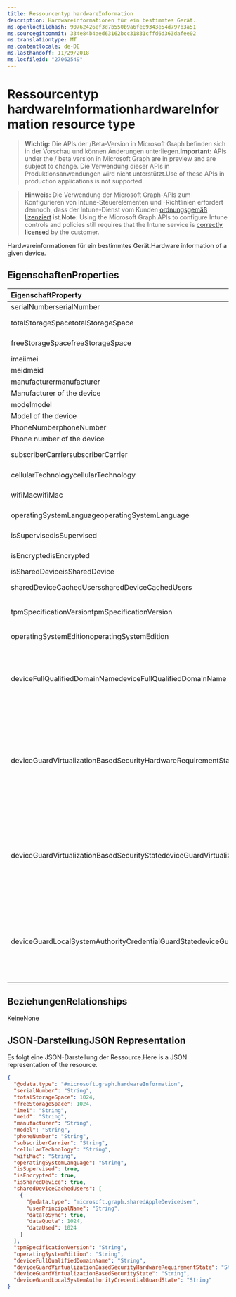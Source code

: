 ```yaml
---
title: Ressourcentyp hardwareInformation
description: Hardwareinformationen für ein bestimmtes Gerät.
ms.openlocfilehash: 90762426ef3d7b550b9a6fe89343e54d797b3a51
ms.sourcegitcommit: 334e84b4aed63162bcc31831cffd6d363dafee02
ms.translationtype: MT
ms.contentlocale: de-DE
ms.lasthandoff: 11/29/2018
ms.locfileid: "27062549"
---
```

# <a name="hardwareinformation-resource-type"></a><span data-ttu-id="60ce0-103">Ressourcentyp hardwareInformation</span><span class="sxs-lookup"><span data-stu-id="60ce0-103">hardwareInformation resource type</span></span>

> <span data-ttu-id="60ce0-104">**Wichtig:** Die APIs der /Beta-Version in Microsoft Graph befinden sich in der Vorschau und können Änderungen unterliegen.</span><span class="sxs-lookup"><span data-stu-id="60ce0-104">**Important:** APIs under the / beta version in Microsoft Graph are in preview and are subject to change.</span></span> <span data-ttu-id="60ce0-105">Die Verwendung dieser APIs in Produktionsanwendungen wird nicht unterstützt.</span><span class="sxs-lookup"><span data-stu-id="60ce0-105">Use of these APIs in production applications is not supported.</span></span>

> <span data-ttu-id="60ce0-106">**Hinweis:** Die Verwendung der Microsoft Graph-APIs zum Konfigurieren von Intune-Steuerelementen und -Richtlinien erfordert dennoch, dass der Intune-Dienst vom Kunden [ordnungsgemäß lizenziert](https://go.microsoft.com/fwlink/?linkid=839381) ist.</span><span class="sxs-lookup"><span data-stu-id="60ce0-106">**Note:** Using the Microsoft Graph APIs to configure Intune controls and policies still requires that the Intune service is [correctly licensed](https://go.microsoft.com/fwlink/?linkid=839381) by the customer.</span></span>

<span data-ttu-id="60ce0-107">Hardwareinformationen für ein bestimmtes Gerät.</span><span class="sxs-lookup"><span data-stu-id="60ce0-107">Hardware information of a given device.</span></span>
## <a name="properties"></a><span data-ttu-id="60ce0-108">Eigenschaften</span><span class="sxs-lookup"><span data-stu-id="60ce0-108">Properties</span></span>
|<span data-ttu-id="60ce0-109">Eigenschaft</span><span class="sxs-lookup"><span data-stu-id="60ce0-109">Property</span></span>|<span data-ttu-id="60ce0-110">Typ</span><span class="sxs-lookup"><span data-stu-id="60ce0-110">Type</span></span>|<span data-ttu-id="60ce0-111">Beschreibung</span><span class="sxs-lookup"><span data-stu-id="60ce0-111">Description</span></span>|
|:---|:---|:---|
|<span data-ttu-id="60ce0-112">serialNumber</span><span class="sxs-lookup"><span data-stu-id="60ce0-112">serialNumber</span></span>|<span data-ttu-id="60ce0-113">String</span><span class="sxs-lookup"><span data-stu-id="60ce0-113">String</span></span>|<span data-ttu-id="60ce0-114">Seriennummer.</span><span class="sxs-lookup"><span data-stu-id="60ce0-114">Serial number.</span></span>|
|<span data-ttu-id="60ce0-115">totalStorageSpace</span><span class="sxs-lookup"><span data-stu-id="60ce0-115">totalStorageSpace</span></span>|<span data-ttu-id="60ce0-116">Int64</span><span class="sxs-lookup"><span data-stu-id="60ce0-116">Int64</span></span>|<span data-ttu-id="60ce0-117">Gesamtmenge des Speicherplatzes des Geräts.</span><span class="sxs-lookup"><span data-stu-id="60ce0-117">Total storage space of the device.</span></span>|
|<span data-ttu-id="60ce0-118">freeStorageSpace</span><span class="sxs-lookup"><span data-stu-id="60ce0-118">freeStorageSpace</span></span>|<span data-ttu-id="60ce0-119">Int64</span><span class="sxs-lookup"><span data-stu-id="60ce0-119">Int64</span></span>|<span data-ttu-id="60ce0-120">Freier Speicherplatz des Geräts.</span><span class="sxs-lookup"><span data-stu-id="60ce0-120">Free storage space of the device.</span></span>|
|<span data-ttu-id="60ce0-121">imei</span><span class="sxs-lookup"><span data-stu-id="60ce0-121">imei</span></span>|<span data-ttu-id="60ce0-122">String</span><span class="sxs-lookup"><span data-stu-id="60ce0-122">String</span></span>|<span data-ttu-id="60ce0-123">IMEI</span><span class="sxs-lookup"><span data-stu-id="60ce0-123">IMEI</span></span>|
|<span data-ttu-id="60ce0-124">meid</span><span class="sxs-lookup"><span data-stu-id="60ce0-124">meid</span></span>|<span data-ttu-id="60ce0-125">String</span><span class="sxs-lookup"><span data-stu-id="60ce0-125">String</span></span>|<span data-ttu-id="60ce0-126">MEID</span><span class="sxs-lookup"><span data-stu-id="60ce0-126">MEID</span></span>|
|<span data-ttu-id="60ce0-127">manufacturer</span><span class="sxs-lookup"><span data-stu-id="60ce0-127">manufacturer</span></span>|<span data-ttu-id="60ce0-128">String</span><span class="sxs-lookup"><span data-stu-id="60ce0-128">String</span></span>|<span data-ttu-id="60ce0-129">Hersteller des Geräts.
</span><span class="sxs-lookup"><span data-stu-id="60ce0-129">Manufacturer of the device</span></span>|
|<span data-ttu-id="60ce0-130">model</span><span class="sxs-lookup"><span data-stu-id="60ce0-130">model</span></span>|<span data-ttu-id="60ce0-131">String</span><span class="sxs-lookup"><span data-stu-id="60ce0-131">String</span></span>|<span data-ttu-id="60ce0-132">Modell des Geräts.
</span><span class="sxs-lookup"><span data-stu-id="60ce0-132">Model of the device</span></span>|
|<span data-ttu-id="60ce0-133">PhoneNumber</span><span class="sxs-lookup"><span data-stu-id="60ce0-133">phoneNumber</span></span>|<span data-ttu-id="60ce0-134">String</span><span class="sxs-lookup"><span data-stu-id="60ce0-134">String</span></span>|<span data-ttu-id="60ce0-135">Telefonnummer des Geräts.
</span><span class="sxs-lookup"><span data-stu-id="60ce0-135">Phone number of the device</span></span>|
|<span data-ttu-id="60ce0-136">subscriberCarrier</span><span class="sxs-lookup"><span data-stu-id="60ce0-136">subscriberCarrier</span></span>|<span data-ttu-id="60ce0-137">String</span><span class="sxs-lookup"><span data-stu-id="60ce0-137">String</span></span>|<span data-ttu-id="60ce0-138">Abonnenten Netzbetreiber des Geräts</span><span class="sxs-lookup"><span data-stu-id="60ce0-138">Subscriber carrier of the device</span></span>|
|<span data-ttu-id="60ce0-139">cellularTechnology</span><span class="sxs-lookup"><span data-stu-id="60ce0-139">cellularTechnology</span></span>|<span data-ttu-id="60ce0-140">String</span><span class="sxs-lookup"><span data-stu-id="60ce0-140">String</span></span>|<span data-ttu-id="60ce0-141">Mobilfunk-Technologie des Geräts</span><span class="sxs-lookup"><span data-stu-id="60ce0-141">Cellular technology of the device</span></span>|
|<span data-ttu-id="60ce0-142">wifiMac</span><span class="sxs-lookup"><span data-stu-id="60ce0-142">wifiMac</span></span>|<span data-ttu-id="60ce0-143">String</span><span class="sxs-lookup"><span data-stu-id="60ce0-143">String</span></span>|<span data-ttu-id="60ce0-144">WLAN-MAC-Adresse des Geräts</span><span class="sxs-lookup"><span data-stu-id="60ce0-144">WiFi MAC address of the device</span></span>|
|<span data-ttu-id="60ce0-145">operatingSystemLanguage</span><span class="sxs-lookup"><span data-stu-id="60ce0-145">operatingSystemLanguage</span></span>|<span data-ttu-id="60ce0-146">String</span><span class="sxs-lookup"><span data-stu-id="60ce0-146">String</span></span>|<span data-ttu-id="60ce0-147">Die Sprache des Betriebssystems des Geräts</span><span class="sxs-lookup"><span data-stu-id="60ce0-147">Operating system language of the device</span></span>|
|<span data-ttu-id="60ce0-148">isSupervised</span><span class="sxs-lookup"><span data-stu-id="60ce0-148">isSupervised</span></span>|<span data-ttu-id="60ce0-149">Boolescher Wert</span><span class="sxs-lookup"><span data-stu-id="60ce0-149">Boolean</span></span>|<span data-ttu-id="60ce0-150">Überwachten Modus des Geräts</span><span class="sxs-lookup"><span data-stu-id="60ce0-150">Supervised mode of the device</span></span>|
|<span data-ttu-id="60ce0-151">isEncrypted</span><span class="sxs-lookup"><span data-stu-id="60ce0-151">isEncrypted</span></span>|<span data-ttu-id="60ce0-152">Boolescher Wert</span><span class="sxs-lookup"><span data-stu-id="60ce0-152">Boolean</span></span>|<span data-ttu-id="60ce0-153">Status der Verschlüsselung des Geräts</span><span class="sxs-lookup"><span data-stu-id="60ce0-153">Encryption status of the device</span></span>|
|<span data-ttu-id="60ce0-154">isSharedDevice</span><span class="sxs-lookup"><span data-stu-id="60ce0-154">isSharedDevice</span></span>|<span data-ttu-id="60ce0-155">Boolesch</span><span class="sxs-lookup"><span data-stu-id="60ce0-155">Boolean</span></span>|<span data-ttu-id="60ce0-156">Freigegebene iPad</span><span class="sxs-lookup"><span data-stu-id="60ce0-156">Shared iPad</span></span>|
|<span data-ttu-id="60ce0-157">sharedDeviceCachedUsers</span><span class="sxs-lookup"><span data-stu-id="60ce0-157">sharedDeviceCachedUsers</span></span>|<span data-ttu-id="60ce0-158">[SharedAppleDeviceUser](../resources/intune-devices-sharedappledeviceuser.md) -Auflistung</span><span class="sxs-lookup"><span data-stu-id="60ce0-158">[sharedAppleDeviceUser](../resources/intune-devices-sharedappledeviceuser.md) collection</span></span>|<span data-ttu-id="60ce0-159">Alle Benutzer auf dem freigegebenen Apple-Gerät</span><span class="sxs-lookup"><span data-stu-id="60ce0-159">All users on the shared Apple device</span></span>|
|<span data-ttu-id="60ce0-160">tpmSpecificationVersion</span><span class="sxs-lookup"><span data-stu-id="60ce0-160">tpmSpecificationVersion</span></span>|<span data-ttu-id="60ce0-161">String</span><span class="sxs-lookup"><span data-stu-id="60ce0-161">String</span></span>|<span data-ttu-id="60ce0-162">Zeichenfolge, die die Spezifikation, Version angibt.</span><span class="sxs-lookup"><span data-stu-id="60ce0-162">String that specifies the specification version.</span></span>|
|<span data-ttu-id="60ce0-163">operatingSystemEdition</span><span class="sxs-lookup"><span data-stu-id="60ce0-163">operatingSystemEdition</span></span>|<span data-ttu-id="60ce0-164">String</span><span class="sxs-lookup"><span data-stu-id="60ce0-164">String</span></span>|<span data-ttu-id="60ce0-165">Zeichenfolge, die die Betriebssystem Edition angibt.</span><span class="sxs-lookup"><span data-stu-id="60ce0-165">String that specifies the OS edition.</span></span>|
|<span data-ttu-id="60ce0-166">deviceFullQualifiedDomainName</span><span class="sxs-lookup"><span data-stu-id="60ce0-166">deviceFullQualifiedDomainName</span></span>|<span data-ttu-id="60ce0-167">String</span><span class="sxs-lookup"><span data-stu-id="60ce0-167">String</span></span>|<span data-ttu-id="60ce0-168">Gibt den vollqualifizierten Domänennamen des Geräts (falls vorhanden).</span><span class="sxs-lookup"><span data-stu-id="60ce0-168">Returns the fully qualified domain name of the device (if any).</span></span> <span data-ttu-id="60ce0-169">Wenn das Gerät nicht Mitglied einer Domäne ist, wird eine leere Zeichenfolge zurückgegeben.</span><span class="sxs-lookup"><span data-stu-id="60ce0-169">If the device is not domain-joined, it returns an empty string.</span></span> |
|<span data-ttu-id="60ce0-170">deviceGuardVirtualizationBasedSecurityHardwareRequirementState</span><span class="sxs-lookup"><span data-stu-id="60ce0-170">deviceGuardVirtualizationBasedSecurityHardwareRequirementState</span></span>|[<span data-ttu-id="60ce0-171">deviceGuardVirtualizationBasedSecurityHardwareRequirementState</span><span class="sxs-lookup"><span data-stu-id="60ce0-171">deviceGuardVirtualizationBasedSecurityHardwareRequirementState</span></span>](../resources/intune-devices-deviceguardvirtualizationbasedsecurityhardwarerequirementstate.md)|<span data-ttu-id="60ce0-172">Virtualisierung-basierte Hardware Anforderung Sicherheitsstatus.</span><span class="sxs-lookup"><span data-stu-id="60ce0-172">Virtualization-based security hardware requirement status.</span></span> <span data-ttu-id="60ce0-173">Mögliche Werte sind: `meetHardwareRequirements`, `secureBootRequired`, `dmaProtectionRequired`, `hyperVNotSupportedForGuestVM` und `hyperVNotAvailable`.</span><span class="sxs-lookup"><span data-stu-id="60ce0-173">Possible values are: `meetHardwareRequirements`, `secureBootRequired`, `dmaProtectionRequired`, `hyperVNotSupportedForGuestVM`, `hyperVNotAvailable`.</span></span>|
|<span data-ttu-id="60ce0-174">deviceGuardVirtualizationBasedSecurityState</span><span class="sxs-lookup"><span data-stu-id="60ce0-174">deviceGuardVirtualizationBasedSecurityState</span></span>|[<span data-ttu-id="60ce0-175">deviceGuardVirtualizationBasedSecurityState</span><span class="sxs-lookup"><span data-stu-id="60ce0-175">deviceGuardVirtualizationBasedSecurityState</span></span>](../resources/intune-devices-deviceguardvirtualizationbasedsecuritystate.md)|<span data-ttu-id="60ce0-176">Virtualisierung-basierte Sicherheitsstatus.</span><span class="sxs-lookup"><span data-stu-id="60ce0-176">Virtualization-based security status.</span></span> <span data-ttu-id="60ce0-177">.</span><span class="sxs-lookup"><span data-stu-id="60ce0-177"></span></span> <span data-ttu-id="60ce0-178">Mögliche Werte sind: `running`, `rebootRequired`, `require64BitArchitecture`, `notLicensed`, `notConfigured`, `doesNotMeetHardwareRequirements` und `other`.</span><span class="sxs-lookup"><span data-stu-id="60ce0-178">Possible values are: `running`, `rebootRequired`, `require64BitArchitecture`, `notLicensed`, `notConfigured`, `doesNotMeetHardwareRequirements`, `other`.</span></span>|
|<span data-ttu-id="60ce0-179">deviceGuardLocalSystemAuthorityCredentialGuardState</span><span class="sxs-lookup"><span data-stu-id="60ce0-179">deviceGuardLocalSystemAuthorityCredentialGuardState</span></span>|[<span data-ttu-id="60ce0-180">deviceGuardLocalSystemAuthorityCredentialGuardState</span><span class="sxs-lookup"><span data-stu-id="60ce0-180">deviceGuardLocalSystemAuthorityCredentialGuardState</span></span>](../resources/intune-devices-deviceguardlocalsystemauthoritycredentialguardstate.md)|<span data-ttu-id="60ce0-181">Lokales System Autorität (LSA) Anmeldeinformationen Guard Status.</span><span class="sxs-lookup"><span data-stu-id="60ce0-181">Local System Authority (LSA) credential guard status.</span></span> <span data-ttu-id="60ce0-182">.</span><span class="sxs-lookup"><span data-stu-id="60ce0-182"></span></span> <span data-ttu-id="60ce0-183">Mögliche Werte sind: `running`, `rebootRequired`, `notLicensed`, `notConfigured` und `virtualizationBasedSecurityNotRunning`.</span><span class="sxs-lookup"><span data-stu-id="60ce0-183">Possible values are: `running`, `rebootRequired`, `notLicensed`, `notConfigured`, `virtualizationBasedSecurityNotRunning`.</span></span>|

## <a name="relationships"></a><span data-ttu-id="60ce0-184">Beziehungen</span><span class="sxs-lookup"><span data-stu-id="60ce0-184">Relationships</span></span>
<span data-ttu-id="60ce0-185">Keine</span><span class="sxs-lookup"><span data-stu-id="60ce0-185">None</span></span>
## <a name="json-representation"></a><span data-ttu-id="60ce0-186">JSON-Darstellung</span><span class="sxs-lookup"><span data-stu-id="60ce0-186">JSON Representation</span></span>
<span data-ttu-id="60ce0-187">Es folgt eine JSON-Darstellung der Ressource.</span><span class="sxs-lookup"><span data-stu-id="60ce0-187">Here is a JSON representation of the resource.</span></span>
<!-- {
  "blockType": "resource",
  "@odata.type": "microsoft.graph.hardwareInformation"
}
-->
``` json
{
  "@odata.type": "#microsoft.graph.hardwareInformation",
  "serialNumber": "String",
  "totalStorageSpace": 1024,
  "freeStorageSpace": 1024,
  "imei": "String",
  "meid": "String",
  "manufacturer": "String",
  "model": "String",
  "phoneNumber": "String",
  "subscriberCarrier": "String",
  "cellularTechnology": "String",
  "wifiMac": "String",
  "operatingSystemLanguage": "String",
  "isSupervised": true,
  "isEncrypted": true,
  "isSharedDevice": true,
  "sharedDeviceCachedUsers": [
    {
      "@odata.type": "microsoft.graph.sharedAppleDeviceUser",
      "userPrincipalName": "String",
      "dataToSync": true,
      "dataQuota": 1024,
      "dataUsed": 1024
    }
  ],
  "tpmSpecificationVersion": "String",
  "operatingSystemEdition": "String",
  "deviceFullQualifiedDomainName": "String",
  "deviceGuardVirtualizationBasedSecurityHardwareRequirementState": "String",
  "deviceGuardVirtualizationBasedSecurityState": "String",
  "deviceGuardLocalSystemAuthorityCredentialGuardState": "String"
}
```





